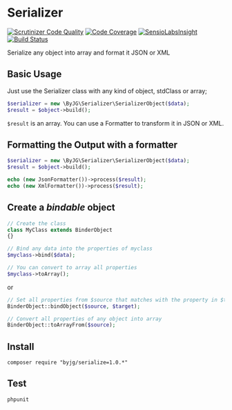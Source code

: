 # Serializer
[![Scrutinizer Code Quality](https://scrutinizer-ci.com/g/byjg/serializer/badges/quality-score.png?b=master)](https://scrutinizer-ci.com/g/byjg/serializer/?branch=master)
[![Code Coverage](https://scrutinizer-ci.com/g/byjg/serializer/badges/coverage.png?b=master)](https://scrutinizer-ci.com/g/byjg/serializer/?branch=master)
[![SensioLabsInsight](https://insight.sensiolabs.com/projects/6375df04-b1f8-4f5f-94f8-a375f630250a/mini.png)](https://insight.sensiolabs.com/projects/6375df04-b1f8-4f5f-94f8-a375f630250a)
[![Build Status](https://travis-ci.org/byjg/serializer.svg?branch=master)](https://travis-ci.org/byjg/serializer)

Serialize any object into array and format it JSON or XML

## Basic Usage

Just use the Serializer class with any kind of object, stdClass or array;

```php
$serializer = new \ByJG\Serializer\SerializerObject($data);
$result = $object->build();
```

`$result` is an array. You can use a Formatter to transform it in JSON or XML.

## Formatting the Output with a formatter

```php
$serializer = new \ByJG\Serializer\SerializerObject($data);
$result = $object->build();

echo (new JsonFormatter())->process($result);
echo (new XmlFormatter())->process($result);
```

## Create a *bindable* object

```php
// Create the class
class MyClass extends BinderObject
{}

// Bind any data into the properties of myclass
$myclass->bind($data);

// You can convert to array all properties
$myclass->toArray();
```

or

```php
// Set all properties from $source that matches with the property in $target
BinderObject::bindObject($source, $target);

// Convert all properties of any object into array
BinderObject::toArrayFrom($source);
```

## Install

```
composer require "byjg/serialize=1.0.*"
```

## Test

```
phpunit
```

